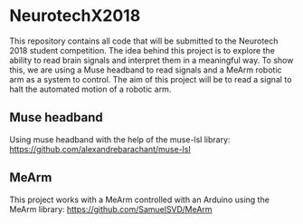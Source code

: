 # NeurotechX2018
This repository contains all code that will be submitted to the Neurotech 2018 student competition.
The idea behind this project is to explore the ability to read brain signals and interpret them in a meaningful way.
To show this, we are using a Muse headband to read signals and a MeArm robotic arm as a system to control. The aim of this project 
will be to read a signal to halt the automated motion of a robotic arm.

## Muse headband
Using muse headband with the help of the muse-lsl library: https://github.com/alexandrebarachant/muse-lsl

## MeArm
This project works with a MeArm controlled with an Arduino using the MeArm library: https://github.com/SamuelSVD/MeArm
